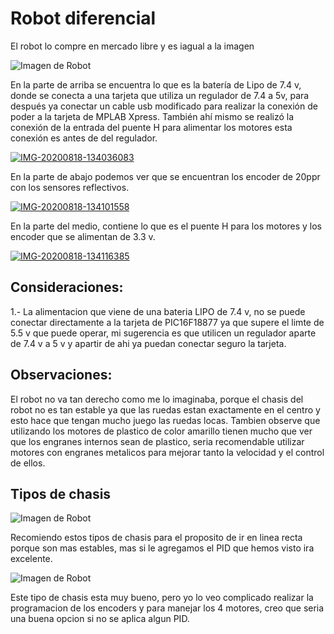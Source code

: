 # Robot diferencial

El robot lo compre en mercado libre y es iagual a la imagen

![Imagen de Robot](https://http2.mlstatic.com/chasis-carro-circular-kit-2-llantas-rueda-loca-robot-arduino-D_NQ_NP_960785-MLM32015906297_082019-F.webp?v=4&s=100)

En la parte de arriba se encuentra lo que es la batería de Lipo de 7.4 v, donde se conecta a una tarjeta que utiliza un regulador de 7.4 a 5v, para después ya conectar un cable
usb modificado para realizar la conexión de poder a la tarjeta de MPLAB Xpress. También ahí mismo se realizó la conexión de la entrada del puente H para alimentar los motores 
esta conexión es antes de del regulador.

<a href="https://ibb.co/xFSQQ5D"><img src="https://i.ibb.co/bbgnndP/IMG-20200818-134036083.jpg" alt="IMG-20200818-134036083" border="0"></a>

En la parte de abajo podemos ver que se encuentran los encoder de 20ppr con los sensores reflectivos.

<a href="https://ibb.co/hKFf0rX"><img src="https://i.ibb.co/Bg2Nkv4/IMG-20200818-134101558.jpg" alt="IMG-20200818-134101558" border="0"></a>

En la parte del medio, contiene lo que es el puente H para los motores y los encoder que se alimentan de 3.3 v.

<a href="https://ibb.co/mB7Y6GX"><img src="https://i.ibb.co/X4TdSb3/IMG-20200818-134116385.jpg" alt="IMG-20200818-134116385" border="0"></a>

## Consideraciones:

1.- La alimentacion que viene de una bateria LIPO de 7.4 v, no se puede conectar directamente a la tarjeta de PIC16F18877 ya que supere el limte de 5.5 v que puede operar,
mi sugerencia es que utilicen un regulador aparte de 7.4 v a 5 v y apartir de ahi ya puedan conectar seguro la tarjeta.

## Observaciones:

El robot no va tan derecho como me lo imaginaba, porque el chasis del robot no es tan estable ya que las ruedas estan exactamente en el centro y esto hace que tengan mucho juego
las ruedas locas. 
Tambien observe que utilizando los motores de plastico de color amarillo tienen mucho que ver que los engranes internos sean de plastico, seria recomendable utilizar motores con
engranes metalicos para mejorar tanto la velocidad y el control de ellos.

## Tipos de chasis

![Imagen de Robot](https://ae01.alicdn.com/kf/HTB1dzCoQXXXXXbsXpXXq6xXFXXX3/Elecrow-4WD-RC-Smart-Car-Chassis-with-S3003-Metal-Servo-Bearing-Kit-for-Arduino-Platform-DIY.jpg?v=4&s=100)

Recomiendo estos tipos de chasis para el proposito de ir en linea recta porque son mas estables, mas si le agregamos el PID que hemos visto ira excelente.

![Imagen de Robot](http://www.madnesselectronics.com/wp-content/uploads/2016/01/4wdsimple_1.jpg?v=4&s=100)

Este tipo de chasis esta muy bueno, pero yo lo veo complicado realizar la programacion de los encoders y para manejar los 4 motores, creo que seria una buena opcion si no se aplica algun PID.
